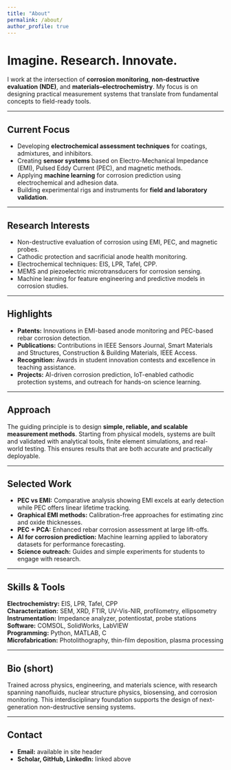 ```yaml
---
title: "About"
permalink: /about/
author_profile: true
---
```


# Imagine. Research. Innovate.

I work at the intersection of **corrosion monitoring**, **non-destructive evaluation (NDE)**, and **materials–electrochemistry**. My focus is on designing practical measurement systems that translate from fundamental concepts to field-ready tools.

---

## Current Focus
- Developing **electrochemical assessment techniques** for coatings, admixtures, and inhibitors.  
- Creating **sensor systems** based on Electro-Mechanical Impedance (EMI), Pulsed Eddy Current (PEC), and magnetic methods.  
- Applying **machine learning** for corrosion prediction using electrochemical and adhesion data.  
- Building experimental rigs and instruments for **field and laboratory validation**.  

---

## Research Interests
- Non-destructive evaluation of corrosion using EMI, PEC, and magnetic probes.  
- Cathodic protection and sacrificial anode health monitoring.  
- Electrochemical techniques: EIS, LPR, Tafel, CPP.  
- MEMS and piezoelectric microtransducers for corrosion sensing.  
- Machine learning for feature engineering and predictive models in corrosion studies.  

---

## Highlights
- **Patents:** Innovations in EMI-based anode monitoring and PEC-based rebar corrosion detection.  
- **Publications:** Contributions in IEEE Sensors Journal, Smart Materials and Structures, Construction & Building Materials, IEEE Access.  
- **Recognition:** Awards in student innovation contests and excellence in teaching assistance.  
- **Projects:** AI-driven corrosion prediction, IoT-enabled cathodic protection systems, and outreach for hands-on science learning.  

---

## Approach
The guiding principle is to design **simple, reliable, and scalable measurement methods**. Starting from physical models, systems are built and validated with analytical tools, finite element simulations, and real-world testing. This ensures results that are both accurate and practically deployable.  

---

## Selected Work
- **PEC vs EMI:** Comparative analysis showing EMI excels at early detection while PEC offers linear lifetime tracking.  
- **Graphical EMI methods:** Calibration-free approaches for estimating zinc and oxide thicknesses.  
- **PEC + PCA:** Enhanced rebar corrosion assessment at large lift-offs.  
- **AI for corrosion prediction:** Machine learning applied to laboratory datasets for performance forecasting.  
- **Science outreach:** Guides and simple experiments for students to engage with research.  

---

## Skills & Tools
**Electrochemistry:** EIS, LPR, Tafel, CPP  
**Characterization:** SEM, XRD, FTIR, UV-Vis-NIR, profilometry, ellipsometry  
**Instrumentation:** Impedance analyzer, potentiostat, probe stations  
**Software:** COMSOL, SolidWorks, LabVIEW  
**Programming:** Python, MATLAB, C  
**Microfabrication:** Photolithography, thin-film deposition, plasma processing  

---

## Bio (short)
Trained across physics, engineering, and materials science, with research spanning nanofluids, nuclear structure physics, biosensing, and corrosion monitoring. This interdisciplinary foundation supports the design of next-generation non-destructive sensing systems.  

---

## Contact
- **Email:** available in site header  
- **Scholar, GitHub, LinkedIn:** linked above  
